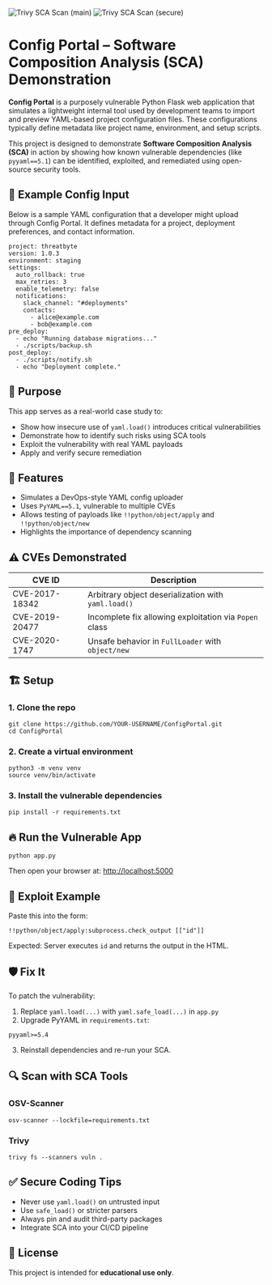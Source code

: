 ![Trivy SCA Scan (main)](https://github.com/anotherik/Config-Portal/actions/workflows/trivy-sca-main.yml/badge.svg)
![Trivy SCA Scan (secure)](https://github.com/anotherik/Config-Portal/actions/workflows/trivy-sca-secure.yml/badge.svg)

# Config Portal – Software Composition Analysis (SCA) Demonstration

**Config Portal** is a purposely vulnerable Python Flask web application that simulates a lightweight internal tool used by development teams to import and preview YAML-based project configuration files. These configurations typically define metadata like project name, environment, and setup scripts.

This project is designed to demonstrate **Software Composition Analysis (SCA)** in action by showing how known vulnerable dependencies (like `pyyaml==5.1`) can be identified, exploited, and remediated using open-source security tools.

## 🧾 Example Config Input

Below is a sample YAML configuration that a developer might upload through Config Portal. It defines metadata for a project, deployment preferences, and contact information.

```
project: threatbyte
version: 1.0.3
environment: staging
settings:
  auto_rollback: true
  max_retries: 3
  enable_telemetry: false
  notifications:
    slack_channel: "#deployments"
    contacts:
      - alice@example.com
      - bob@example.com
pre_deploy:
  - echo "Running database migrations..."
  - ./scripts/backup.sh
post_deploy:
  - ./scripts/notify.sh
  - echo "Deployment complete."
```

## 🎯 Purpose

This app serves as a real-world case study to:

- Show how insecure use of `yaml.load()` introduces critical vulnerabilities  
- Demonstrate how to identify such risks using SCA tools  
- Exploit the vulnerability with real YAML payloads  
- Apply and verify secure remediation  


## 🚀 Features

- Simulates a DevOps-style YAML config uploader  
- Uses `PyYAML==5.1`, vulnerable to multiple CVEs  
- Allows testing of payloads like `!!python/object/apply` and `!!python/object/new`  
- Highlights the importance of dependency scanning  


## ⚠️ CVEs Demonstrated

| CVE ID         | Description                                               |
|----------------|-----------------------------------------------------------|
| CVE-2017-18342 | Arbitrary object deserialization with `yaml.load()`       |
| CVE-2019-20477 | Incomplete fix allowing exploitation via `Popen` class    |
| CVE-2020-1747  | Unsafe behavior in `FullLoader` with `object/new`         |


## 🏗️ Setup

### 1. Clone the repo

```
git clone https://github.com/YOUR-USERNAME/ConfigPortal.git
cd ConfigPortal
```

### 2. Create a virtual environment

```
python3 -m venv venv
source venv/bin/activate
```

### 3. Install the vulnerable dependencies

```
pip install -r requirements.txt
```

## 🔥 Run the Vulnerable App

```
python app.py
```

Then open your browser at: [http://localhost:5000](http://localhost:5000)


## 🧪 Exploit Example

Paste this into the form:

```
!!python/object/apply:subprocess.check_output [["id"]]
```

Expected: Server executes `id` and returns the output in the HTML.


## 🛡️ Fix It

To patch the vulnerability:

1. Replace `yaml.load(...)` with `yaml.safe_load(...)` in `app.py`  
2. Upgrade PyYAML in `requirements.txt`:

```
pyyaml>=5.4
```

3. Reinstall dependencies and re-run your SCA.


## 🔍 Scan with SCA Tools

### OSV-Scanner

```
osv-scanner --lockfile=requirements.txt
```

### Trivy

```
trivy fs --scanners vuln .
```

## ✅ Secure Coding Tips

- Never use `yaml.load()` on untrusted input  
- Use `safe_load()` or stricter parsers  
- Always pin and audit third-party packages  
- Integrate SCA into your CI/CD pipeline  

## 📜 License

This project is intended for **educational use only**.

